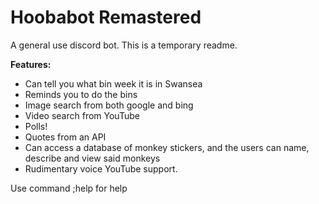 # Hoobabot Remastered
A general use discord bot. This is a temporary readme.

**Features:**
- Can tell you what bin week it is in Swansea
- Reminds you to do the bins
- Image search from both google and bing
- Video search from YouTube
- Polls!
- Quotes from an API
- Can access a database of monkey stickers, and the users can name, describe and view said monkeys
- Rudimentary voice YouTube support.

Use command ;help for help

